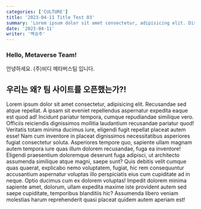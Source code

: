 ```yaml
---
categories: ['CULTURE']
title: '2023-04-11 Title Test 03'
summary: 'Lorem ipsum dolor sit amet consectetur, adipisicing elit. Distinctio omnis non voluptate unde voluptatem ab sit hic iusto ut accusantium eius cupiditate consequuntur accusamus praesentium, perspiciatis ea quos suscipit qui.'
date: '2023-04-11'
writer: '백승주'
---
```


### Hello, Metaverse Team!

안녕하세요. (주)비디 메타버스팀 입니다.

## 우리는 왜? 팀 사이트를 오픈했는가?!

Lorem ipsum dolor sit amet consectetur, adipisicing elit. Recusandae sed atque repellat. A ipsam sit eveniet repellendus aspernatur expedita eaque est quod ad! Incidunt pariatur tempora, cumque repudiandae similique vero.
Officiis reiciendis dignissimos mollitia laudantium recusandae pariatur quod! Veritatis totam minima ducimus iure, eligendi fugit repellat placeat autem esse! Nam cum inventore in placeat dignissimos necessitatibus asperiores fugiat consectetur soluta.
Asperiores tempore quo, sapiente ullam magnam autem tempora iure quas illum dolorem recusandae, fuga ea inventore! Eligendi praesentium doloremque deserunt fuga adipisci, ut architecto assumenda similique atque magni, saepe sunt?
Quis debitis velit cumque quas quaerat, explicabo nemo voluptatem, fugiat, hic rem consequuntur accusantium aspernatur voluptas illo perspiciatis eius cum cupiditate ad in neque. Optio ducimus cum ex dolorem voluptas!
Impedit dolorem minima sapiente amet, dolorum, ullam expedita maxime iste provident autem sed saepe cupiditate, temporibus blanditiis hic? Assumenda libero veniam molestias harum reprehenderit quasi placeat quidem autem aperiam est!

